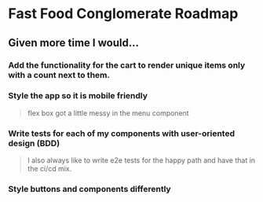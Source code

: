 # Fast Food Conglomerate Roadmap

## Given more time I would...

### Add the functionality for the cart to render unique items only with a count next to them.

### Style the app so it is mobile friendly

> flex box got a little messy in the menu component

### Write tests for each of my components with user-oriented design (BDD)

> I also always like to write e2e tests for the happy path and have that in the ci/cd mix.

### Style buttons and components differently
